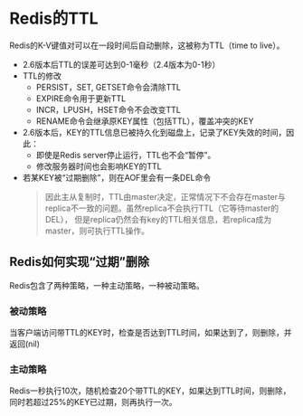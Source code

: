 # Redis的TTL
Redis的K-V键值对可以在一段时间后自动删除，这被称为TTL（time to live）。

- 2.6版本后TTL的误差可达到0-1毫秒（2.4版本为0-1秒）
- TTL的修改
    - PERSIST，SET, GETSET命令会清除TTL
    - EXPIRE命令用于更新TTL
    - INCR，LPUSH，HSET命令不会改变TTL
    - RENAME命令会继承原KEY属性（包括TTL），覆盖冲突的KEY
- 2.6版本后，KEY的TTL信息已被持久化到磁盘上，记录了KEY失效的时间，因此：
    - 即使是Redis server停止运行，TTL也不会“暂停”。
    - 修改服务器时间也会影响KEY的TTL
- 若某KEY被“过期删除”，则在AOF里会有一条DEL命令
    > 因此主从复制时，TTL由master决定，正常情况下不会存在master与replica不一致的问题。虽然replica不会执行TTL（它等待master的DEL），
    但是replica仍然会有key的TTL相关信息，若replica成为master，则可执行TTL操作。

## Redis如何实现“过期”删除
Redis包含了两种策略，一种主动策略，一种被动策略。
### 被动策略
当客户端访问带TTL的KEY时，检查是否达到TTL时间，如果达到了，则删除，并返回(nil)
### 主动策略
Redis一秒执行10次，随机检查20个带TTL的KEY，如果达到TTL时间，则删除，同时若超过25%的KEY已过期，则再执行一次。
